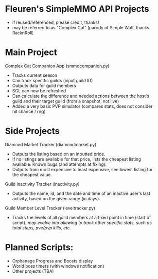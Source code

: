 # Fleuren's SimpleMMO API Projects
- if reused/referenced, please credit, thanks!
- may be referred to as "Complex Cat" (parody of Simple Wolf, thanks RacknRoll)
# Main Project
Complex Cat Companion App (smmocompanion.py)
- Tracks current season
- Can track specific guilds (input guild ID)
- Outputs data for guild members
- SGL can now be refreshed
- Can calculate the difference and needed actions between the host's guild and their target guild (from a snapshot, not live)
- Added a very basic PVP simulator (compares stats, does not consider hit chance / rng)

# Side Projects
Diamond Market Tracker (diamondmarket.py)
- Outputs the listing based on an inputted price.
- If no listings are available for that price, lists the cheapest listing available.
Known bugs (and attempts at fixing):
- Outputs from most expensive to least expensive, see lowest listing for the cheapest value.

Guild Inactivity Tracker (inactivity.py)
- Outputs the name, id, and the date and time of an inactive user's last activity, based on the given range (in days).

Guild Member Level Tracker (leveltracker.py)
- Tracks the levels of all guild members at a fixed point in time (start of script).
*may evolve into allowing to track other specific stats, such as total steps, pve/pvp kills, etc.*
  
# Planned Scripts:
- Orphanage Progress and Boosts display
- World boss timers (with windows notification)
- Other projects (TBA)
